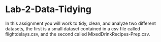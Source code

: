 # Lab-2-Data-Tidying
In this assignment you will work to tidy, clean, and analyze two different datasets, the first is a small dataset contained in a csv file called flightdelays.csv, and the second called MixedDrinkRecipes-Prep.csv.
